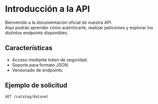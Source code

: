 # Introducción a la API

Bienvenido a la documentación oficial de nuestra API.  
Aquí podrás aprender cómo autenticarte, realizar peticiones y explorar los distintos endpoints disponibles.

## Características
- Acceso mediante token de seguridad.
- Soporte para formato JSON.
- Versionado de endpoints.

## Ejemplo de solicitud
```bash
GET /catalog/dataset
